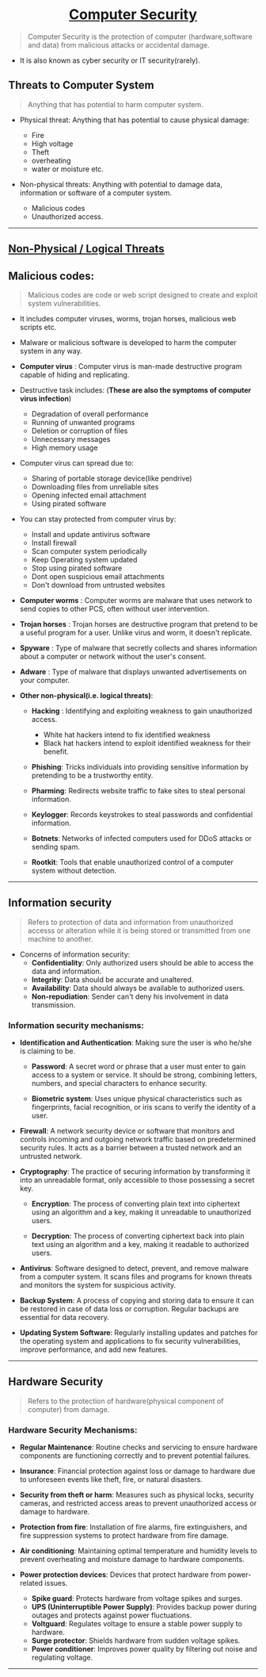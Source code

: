 <center> <u> <h1> Computer Security </h1> </u> </center>

> Computer Security is the protection of computer (hardware,software and data) from malicious attacks or accidental damage.

- It is also known as cyber security or IT security(rarely).

## Threats to Computer System

> Anything that has potential to harm computer system.

- Physical threat: Anything that has potential to cause physical damage:
    - Fire
    - High voltage
    - Theft
    - overheating
    - water or moisture etc.

- Non-physical threats: Anything with potential to damage data, information or software of a computer system.
    - Malicious codes
    - Unauthorized access.

---

<div style="page-break-after: always;"></div>

<h2> <u> Non-Physical / Logical Threats </u> </h2>

## Malicious codes:

> Malicious codes are code or web script designed to create and exploit system vulnerabilities.

- It includes computer viruses, worms, trojan horses, malicious web scripts etc.

- Malware or malicious software is developed to harm the computer system in any way.

- **Computer virus** : Computer virus is man-made destructive program capable of hiding and replicating. 

- Destructive task includes: (**These are also the symptoms of computer virus infection**)
    - Degradation of overall performance
    - Running of unwanted programs
    - Deletion or corruption of files
    - Unnecessary messages
    - High memory usage

- Computer virus can spread due to:
    - Sharing of portable storage device(like pendrive)
    - Downloading files from unreliable sites
    - Opening infected email attachment
    - Using pirated software

- You can stay protected from computer virus by:
    - Install and update antivirus software
    - Install firewall
    - Scan computer system periodically
    - Keep Operating system updated
    - Stop using pirated software
    - Dont open suspicious email attachments
    - Don't download from untrusted websites

- **Computer worms** : Computer worms are malware that uses network to send copies to other PCS, often without user intervention. 

- **Trojan horses** : Trojan horses are destructive program that pretend to be a useful program for a user. Unlike virus and worm, it doesn't replicate. 

- **Spyware** : Type of malware that secretly collects and shares information about a computer or network without the user's consent.

- **Adware** : Type of malware that displays unwanted advertisements on your computer.

<div style="page-break-after: always;"></div>

- **Other non-physical(i.e. logical threats)**:
    - **Hacking** : Identifying and exploiting weakness to gain unauthorized access.
        - White hat hackers intend to fix identified weakness
        - Black hat hackers intend to exploit identified weakness for their benefit.
    - **Phishing**: Tricks individuals into providing sensitive information by pretending to be a trustworthy entity.

    - **Pharming**: Redirects website traffic to fake sites to steal personal information.

    - **Keylogger**: Records keystrokes to steal passwords and confidential information.

    - **Botnets**: Networks of infected computers used for DDoS attacks or sending spam.

    - **Rootkit**: Tools that enable unauthorized control of a computer system without detection.

---

<div style="page-break-after: always;"></div>

## Information security

> Refers to protection of data and information from unauthorized accesss or alteration while it is being stored or transmitted from one machine to another.

- Concerns of information security:
    - **Confidentiality**: Only authorized users should be able to access the data and information.
    - **Integrity**: Data should be accurate and unaltered.
    - **Availability**: Data should always be available to authorized users.
    - **Non-repudiation**: Sender can't deny his involvement in data transmission.

### Information security mechanisms:

- **Identification and Authentication**: Making sure the user is who he/she is claiming to be.
    - **Password**: A secret word or phrase that a user must enter to gain access to a system or service. It should be strong, combining letters, numbers, and special characters to enhance security.

    - **Biometric system**: Uses unique physical characteristics such as fingerprints, facial recognition, or iris scans to verify the identity of a user.

- **Firewall**: A network security device or software that monitors and controls incoming and outgoing network traffic based on predetermined security rules. It acts as a barrier between a trusted network and an untrusted network.

- **Cryptography**: The practice of securing information by transforming it into an unreadable format, only accessible to those possessing a secret key.

    - **Encryption**: The process of converting plain text into ciphertext using an algorithm and a key, making it unreadable to unauthorized users.
    
    - **Decryption**: The process of converting ciphertext back into plain text using an algorithm and a key, making it readable to authorized users.

- **Antivirus**: Software designed to detect, prevent, and remove malware from a computer system. It scans files and programs for known threats and monitors the system for suspicious activity.

- **Backup System**: A process of copying and storing data to ensure it can be restored in case of data loss or corruption. Regular backups are essential for data recovery.

- **Updating System Software**: Regularly installing updates and patches for the operating system and applications to fix security vulnerabilities, improve performance, and add new features. 

---

<div style="page-break-after: always;"></div>

## Hardware Security

> Refers to the protection of hardware(physical component of computer) from damage.

### Hardware Security Mechanisms:

- **Regular Maintenance**: Routine checks and servicing to ensure hardware components are functioning correctly and to prevent potential failures.

- **Insurance**: Financial protection against loss or damage to hardware due to unforeseen events like theft, fire, or natural disasters.

- **Security from theft or harm**: Measures such as physical locks, security cameras, and restricted access areas to prevent unauthorized access or damage to hardware.

- **Protection from fire**: Installation of fire alarms, fire extinguishers, and fire suppression systems to protect hardware from fire damage.

- **Air conditioning**: Maintaining optimal temperature and humidity levels to prevent overheating and moisture damage to hardware components.

- **Power protection devices**: Devices that protect hardware from power-related issues.
    - **Spike guard**: Protects hardware from voltage spikes and surges.
    - **UPS (Uninterruptible Power Supply)**: Provides backup power during outages and protects against power fluctuations.
    - **Voltguard**: Regulates voltage to ensure a stable power supply to hardware.
    - **Surge protector**: Shields hardware from sudden voltage spikes.
    - **Power conditioner**: Improves power quality by filtering out noise and regulating voltage.

---